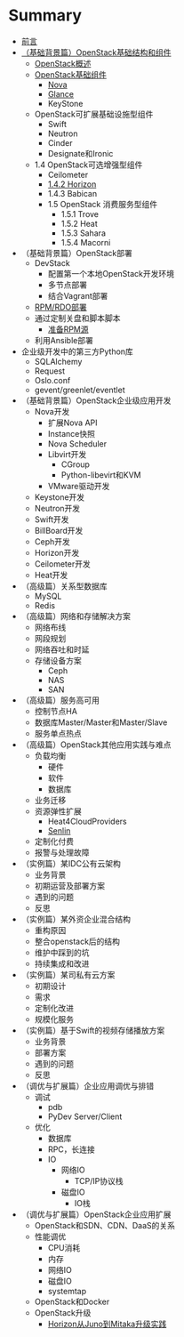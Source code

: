 # Summary

* [前言](README.md)
* [（基础背景篇）OpenStack基础结构和组件](introduction/README.md)
   * [OpenStack概述](introduction/openstack_brief.md)
   * [OpenStack基础组件](introduction/components.md)
       * [Nova](introduction/basic_components/nova.md)
       * [Glance](introduction/basic_components/glance.md)
       * KeyStone
   * OpenStack可扩展基础设施型组件
       * Swift
       * Neutron
       * Cinder
       * Designate和Ironic
   * 1.4    OpenStack可选增强型组件
       * Ceilometer
       * [1.4.2    Horizon](optional_enhanced_components/horizon.md)
       * 1.4.3    Babican
       * 1.5    OpenStack 消费服务型组件
           * 1.5.1    Trove
           * 1.5.2    Heat
           * 1.5.3    Sahara
           * 1.5.4    Macorni
* （基础背景篇）OpenStack部署
   * DevStack
       * 配置第一个本地OpenStack开发环境
       * 多节点部署
       * 结合Vagrant部署
   * [RPM/RDO部署](deployment/rpm_rdo.md)
   * 通过定制关盘和脚本脚本
       * [准备RPM源](deployment/RPM_repos.md)
   * 利用Ansible部署
* 企业级开发中的第三方Python库
   * SQLAlchemy
   * Request
   * Oslo.conf
   * gevent/greenlet/eventlet
* （基础背景篇）OpenStack企业级应用开发
   * Nova开发
       * 扩展Nova API
       * Instance快照
       * Nova Scheduler
       * Libvirt开发
           * CGroup
           * Python-libevirt和KVM
       * VMware驱动开发
   * Keystone开发
   * Neutron开发
   * Swift开发
   * BillBoard开发
   * Ceph开发
   * Horizon开发
   * Ceilometer开发
   * Heat开发
* （高级篇）关系型数据库
   * MySQL
   * Redis
* （高级篇）网络和存储解决方案
   * 网络布线
   * 网段规划
   * 网络吞吐和时延
   * 存储设备方案
       * Ceph
       * NAS
       * SAN
* （高级篇）服务高可用
   * 控制节点HA
   * 数据库Master/Master和Master/Slave
   * 服务单点热点
* （高级篇）OpenStack其他应用实践与难点
   * 负载均衡
       * 硬件
       * 软件
       * 数据库
   * 业务迁移
   * 资源弹性扩展
       * Heat4CloudProviders
       * [Senlin](practice_and_difficulties/senlin.md)
   * 定制化付费
   * 报警与处理故障
* （实例篇）某IDC公有云架构
   * 业务背景
   * 初期运营及部署方案
   * 遇到的问题
   * 反思
* （实例篇）某外资企业混合结构
   * 重构原因
   * 整合openstack后的结构
   * 维护中踩到的坑
   * 持续集成和改进
* （实例篇）某司私有云方案
   * 初期设计
   * 需求
   * 定制化改进
   * 规模化服务
* （实例篇）基于Swift的视频存储播放方案
   * 业务背景
   * 部署方案
   * 遇到的问题
   * 反思
* （调优与扩展篇）企业应用调优与排错
   * 调试
       * pdb
       * PyDev Server/Client
   * 优化
       * 数据库
       * RPC，长连接
       * IO
           * 网络IO
               * TCP/IP协议栈
           * 磁盘IO
               * IO栈
* （调优与扩展篇）OpenStack企业应用扩展
   * OpenStack和SDN、CDN、DaaS的关系
   * 性能调优
       * CPU消耗
       * 内存
       * 网络IO
       * 磁盘IO
       * systemtap
   * OpenStack和Docker
   * OpenStack升级
       * [Horizon从Juno到Mitaka升级实践](upgrade_horizon_from_juno_to_mitaka.md)

